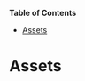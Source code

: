 <!-- START doctoc generated TOC please keep comment here to allow auto update -->
<!-- DON'T EDIT THIS SECTION, INSTEAD RE-RUN doctoc TO UPDATE -->
**Table of Contents**

- [Assets](#assets)

<!-- END doctoc generated TOC please keep comment here to allow auto update -->

# Assets

